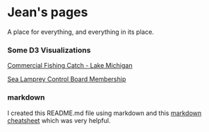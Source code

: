 # Jean's pages

A place for everything, and everything in its place.

### Some D3 Visualizations

[Commercial Fishing Catch - Lake Michigan](http://jvadams.github.io/vishy/LakeMichigan.html)

[Sea Lamprey Control Board Membership](http://jvadams.github.io/vishy/SLCB.html)

### markdown

I created this README.md file using markdown and this 
[markdown cheatsheet](https://github.com/adam-p/markdown-here/wiki/Markdown-Cheatsheet) 
which was very helpful.
